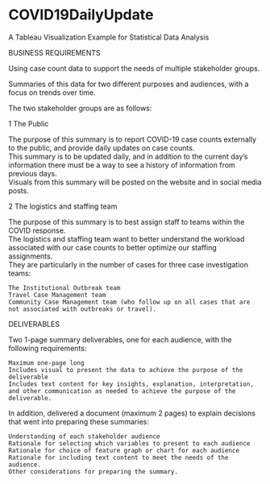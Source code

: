 # COVID19DailyUpdate

A Tableau Visualization Example for Statistical Data Analysis

BUSINESS REQUIREMENTS

Using case count data to support the needs of multiple stakeholder groups. 

Summaries of this data for two different purposes and audiences, with a focus on trends over time.  

The two stakeholder groups are as follows:  

1 The Public

The purpose of this summary is to report COVID-19 case counts externally to the public, and provide daily updates on case counts.  
This summary is to be updated daily, and in addition to the current day’s information there must be a way to see a history of information from previous days.     
Visuals from this summary will be posted on the website and in social media posts.  

2 The logistics and staffing team

The purpose of this summary is to best assign staff to teams within the COVID response.  
The logistics and staffing team want to better understand the workload associated with our case counts to better optimize our staffing assignments.  
They are particularly in the number of cases for three case investigation teams:

	The Institutional Outbreak team
	Travel Case Management team
	Community Case Management team (who follow up on all cases that are not associated with outbreaks or travel).  

DELIVERABLES

Two 1-page summary deliverables, one for each audience, with the following requirements: 

	Maximum one-page long
	Includes visual to present the data to achieve the purpose of the deliverable
	Includes text content for key insights, explanation, interpretation, and other communication as needed to achieve the purpose of the deliverable.   

In addition, delivered a document (maximum 2 pages) to explain decisions that went into preparing these summaries: 

	Understanding of each stakeholder audience
	Rationale for selecting which variables to present to each audience  
	Rationale for choice of feature graph or chart for each audience 
	Rationale for including text content to meet the needs of the audience.  
	Other considerations for preparing the summary.  
